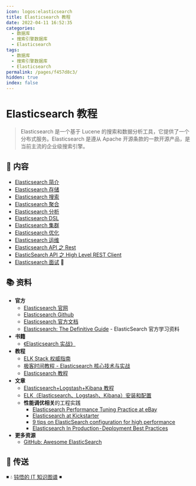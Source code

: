 ```yaml
---
icon: logos:elasticsearch
title: Elasticsearch 教程
date: 2022-04-11 16:52:35
categories:
  - 数据库
  - 搜索引擎数据库
  - Elasticsearch
tags:
  - 数据库
  - 搜索引擎数据库
  - Elasticsearch
permalink: /pages/f457d8c3/
hidden: true
index: false
---
```


# Elasticsearch 教程

> Elasticsearch 是一个基于 Lucene 的搜索和数据分析工具，它提供了一个分布式服务。Elasticsearch 是遵从 Apache 开源条款的一款开源产品，是当前主流的企业级搜索引擎。

## 📖 内容

- [Elasticsearch 简介](Elasticsearch_简介.md)
- [Elasticsearch 存储](Elasticsearch_存储.md)
- [Elasticsearch 搜索](Elasticsearch_搜索.md)
- [Elasticsearch 聚合](Elasticsearch_聚合.md)
- [Elasticsearch 分析](Elasticsearch_分析.md)
- [Elasticsearch DSL](Elasticsearch_DSL.md)
- [Elasticsearch 集群](Elasticsearch_集群.md)
- [Elasticsearch 优化](Elasticsearch_优化.md)
- [Elasticsearch 运维](Elasticsearch_运维.md)
- [Elasticsearch API 之 Rest](Elasticsearch_API_Rest.md)
- [ElasticSearch API 之 High Level REST Client](Elasticsearch_API_HighLevelRest.md)
- [Elasticsearch 面试](Elasticsearch_面试.md) 💯

## 📚 资料

- **官方**
  - [Elasticsearch 官网](https://www.elastic.co/cn/products/elasticsearch)
  - [Elasticsearch Github](https://github.com/elastic/elasticsearch)
  - [Elasticsearch 官方文档](https://www.elastic.co/guide/en/elasticsearch/reference/current/index.html)
  - [Elasticsearch: The Definitive Guide](https://www.elastic.co/guide/en/elasticsearch/guide/master/index.html) - ElasticSearch 官方学习资料
- **书籍**
  - [《Elasticsearch 实战》](https://book.douban.com/subject/30380439/)
- **教程**
  - [ELK Stack 权威指南](https://github.com/chenryn/logstash-best-practice-cn)
  - [极客时间教程 - Elasticsearch 核心技术与实战](https://time.geekbang.org/course/detail/100030501-102659)
  - [Elasticsearch 教程](https://www.knowledgedict.com/tutorial/elasticsearch-intro.html)
- **文章**
  - [Elasticsearch+Logstash+Kibana 教程](https://www.cnblogs.com/xing901022/p/4704319.html)
  - [ELK（Elasticsearch、Logstash、Kibana）安装和配置](https://github.com/judasn/Linux-Tutorial/blob/master/ELK-Install-And-Settings.md)
  - **性能调优相关**的工程实践
    - [Elasticsearch Performance Tuning Practice at eBay](https://www.ebayinc.com/stories/blogs/tech/elasticsearch-performance-tuning-practice-at-ebay/)
    - [Elasticsearch at Kickstarter](https://kickstarter.engineering/elasticsearch-at-kickstarter-db3c487887fc)
    - [9 tips on ElasticSearch configuration for high performance](https://www.loggly.com/blog/nine-tips-configuring-elasticsearch-for-high-performance/)
    - [Elasticsearch In Production - Deployment Best Practices](https://medium.com/@abhidrona/elasticsearch-deployment-best-practices-d6c1323b25d7)
- **更多资源**
  - [GitHub: Awesome ElasticSearch](https://github.com/dzharii/awesome-elasticsearch)

## 🚪 传送

◾ 💧 [钝悟的 IT 知识图谱](https://dunwu.github.io/waterdrop/) ◾
